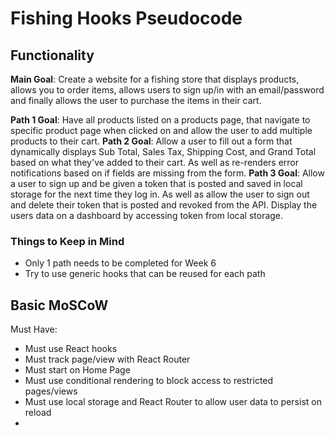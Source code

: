 # Fishing Hooks Pseudocode
## Functionality
**Main Goal**: Create a website for a fishing store that displays products, allows you to order items, allows users to sign up/in with an email/password and finally allows the user to purchase the items in their cart.

**Path 1 Goal**: Have all products listed on a products page, that navigate to specific product page when clicked on and allow the user to add multiple products to their cart.
**Path 2 Goal**: Allow a user to fill out a form that dynamically displays Sub Total, Sales Tax, Shipping Cost, and Grand Total based on what they've added to their cart. As well as re-renders error notifications based on if fields are missing from the form.
**Path 3 Goal**: Allow a user to sign up and be given a token that is posted and saved in local storage for the next time they log in. As well as allow the user to sign out and delete their token that is posted and revoked from the API. Display the users data on a dashboard by accessing token from local storage.

### Things to Keep in Mind
- Only 1 path needs to be completed for Week 6
- Try to use generic hooks that can be reused for each path

## Basic MoSCoW
Must Have:
- Must use React hooks
- Must track page/view with React Router
- Must start on Home Page
- Must use conditional rendering to block access to restricted pages/views
- Must use local storage and React Router to allow user data to persist on reload
- 